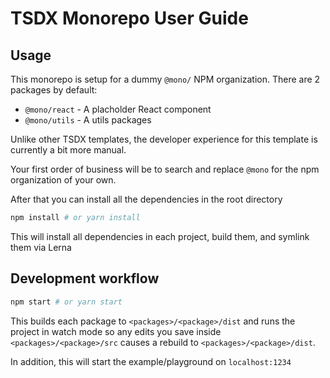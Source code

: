 # TSDX Monorepo User Guide

## Usage

This monorepo is setup for a dummy `@mono/` NPM organization. There are 2 packages by default:

- `@mono/react` - A placholder React component
- `@mono/utils` - A utils packages

Unlike other TSDX templates, the developer experience for this template is currently a bit more manual.

Your first order of business will be to search and replace `@mono` for the npm organization of your own.

After that you can install all the dependencies in the root directory

```sh
npm install # or yarn install
```

This will install all dependencies in each project, build them, and symlink them via Lerna

## Development workflow

```sh
npm start # or yarn start
```

This builds each package to `<packages>/<package>/dist` and runs the project in watch mode so any edits you save inside `<packages>/<package>/src` causes a rebuild to `<packages>/<package>/dist`.

In addition, this will start the example/playground on `localhost:1234`
